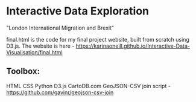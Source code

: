 # Interactive Data Exploration

"London International Migration and Brexit"

final.html is the code for my final project website, built from scratch using D3.js. The website is here - https://karinaoneill.github.io/Interactive-Data-Visualisation/final.html

## Toolbox:

HTML
CSS
Python
D3.js
CartoDB.com
GeoJSON-CSV join script - https://github.com/gavinr/geojson-csv-join
